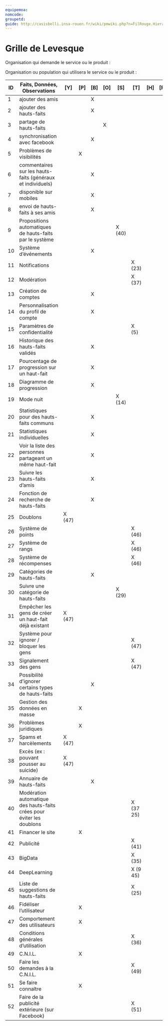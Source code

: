 ```yaml
---
equipemoa: 
nomcode: 
groupetd: 
guide: http://casisbelli.insa-rouen.fr/wiki/pmwiki.php?n=FilRouge.HierachiserBesoins
---
```


# Grille de Levesque

Organisation qui demande le service ou le produit : 

Organisation ou population qui utilisera le service ou le produit : 

| ID | Faits, Données, Observations | [Y] | [P] | [B] | [O] | [S] | [T] | [H] | [R] |
|----|------------------------------|----------|----------|--------|-------------|----------|----------|-----------|------------|
| 1 | ajouter des amis |  |  | X |  |  |  |
| 2 | ajouter des hauts-faits |  |  | X |  |  |  |
| 3 | partage de hauts-faits |  |  |  | X |  |  |
| 4 | synchronisation avec facebook |  |  | X |  |  |  |
| 5 | Problèmes de visibilités |  | X |  |  |  |  |
| 6 | commentaires sur les hauts-faits (généraux et individuels) |  |  | X |  |  |  |
| 7 | disponible sur mobiles |  |  | X |  |  |  |
| 8 | envoi de hauts-faits à ses amis |  |  | X |  |  |  |
| 9 | Propositions automatiques de hauts-faits par le système |  |  |  |  | X (40) |  |
| 10 | Système d’événements |  |  | X |  |  |  |
| 11 | Notifications |  |  |  |  |  | X (23) |
| 12 | Modération |  |  |  |  |  | X (37) |
| 13 | Création de comptes |  |  | X |  |  |  |
| 14 | Personnalisation du profil de compte |  |  | X |  |  |  |
| 15 | Paramètres de confidentialité |  |  |  |  |  | X (5) |
| 16 | Historique des hauts-faits validés |  |  | X |  |  |  |
| 17 | Pourcentage de progression sur un haut-fait |  |  | X |  |  |  |
| 18 | Diagramme de progression |  |  | X |  |  |  |
| 19 | Mode nuit |  |  |  |  | X (14) |  |
| 20 | Statistiques pour des hauts-faits communs |  |  | X |  |  |  |
| 21 | Statistiques individuelles |  |  | X |  |  |  |
| 22 | Voir la liste des personnes partageant un même haut-fait |  |  | X |  |  |  |
| 23 | Suivre les hauts-faits d’amis |  |  | X |  |  |  |
| 24 | Fonction de recherche de hauts-faits |  |  | X |  |  |  |
| 25 | Doublons | X (47) |  |  |  |  |  |
| 26 | Système de points |  |  |  |  |  | X (46) |
| 27 | Système de rangs |  |  |  |  |  | X (46) |
| 28 | Système de récompenses |  |  |  |  |  | X (46) |
| 29 | Catégories de hauts-faits |  |  | X |  |  |  |
| 30 | Suivre une catégorie de hauts-faits |  |  |  |  | X (29) |  |
| 31 | Empêcher les gens de créer un haut-fait déjà existant | X (47) |  |  |  |  |  |
| 32 | Système pour ignorer / bloquer les gens |  |  |  |  |  | X (47) |
| 33 | Signalement des gens |  |  |  |  |  | X (47) |
| 34 | Possibilité d’ignorer certains types de hauts-faits |  |  | X |  |  |  |
| 35 | Gestion des données en masse |  | X |  |  |  |  |
| 36 | Problèmes juridiques |  | X |  |  |  |  |
| 37 | Spams et harcèlements | X (47) |  |  |  |  |  |
| 38 | Excès (ex : pouvant pousser au suicide) | X (47) |  |  |  |  |  |
| 39 | Annuaire de hauts-faits |  |  | X |  |  |  |
| 40 | Modération automatique des hauts-faits crées pour éviter les doublons |  |  |  |  |  | X (37 25) |
| 41 | Financer le site |  | X |  |  |  |  |
| 42 | Publicité |  |  |  |  |  | X (41) |
| 43 | BigData |  |  |  |  |  | X (35) |
| 44 | DeepLearning |  |  |  |  |  | X (9 45) |
| 45 | Liste de suggestions de hauts-faits |  |  |  |  |  | X (25) |
| 46 | Fidéliser l’utilisateur |  | X |  |  |  |  |
| 47 | Comportement des utilisateurs  |  | X |  |  |  |  |
| 48 | Conditions générales d’utilisation |  |  |  |  |  | X (36) |
| 49 | C.N.I.L. |  | X |  |  |  |  |
| 50 | Faire les demandes à la C.N.I.L. |  |  |  |  |  | X (49) |
| 51 | Se faire connaître |  | X |  |  |  |  |
| 52 | Faire de la publicité extérieure (sur Facebook) |  |  |  |  |  | X (51) |
